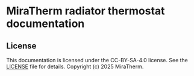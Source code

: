 # MiraTherm radiator thermostat documentation

## License

This documentation is licensed under the CC-BY-SA-4.0 license. See the [LICENSE](LICENSE) file for details.
Copyright (c) 2025 MiraTherm.
